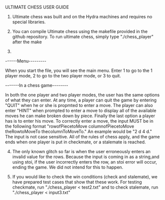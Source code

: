 ULTIMATE CHESS USER GUIDE 

1. Ultimate chess was built and on the Hydra machines and requires no special libraries.

2. You can compile Ultimate chess using the makefile provided in the github repository. To run ultimate chess,
simply type "./chess_player" after the make

3.
------Menu---------

When you start the file, you will see the main menu. Enter 1 to go to the 1 player mode, 2 to go to the two player mode, or 3 to quit.

-------In a chess game--------

In both the one player and two player modes, the user has the same options of what they can enter. At any time, a player can quit the game
by entering "QUIT" when he or she is propmted to enter a move. The player can also enter "HINT" when prompted to enter a move to display all of the available
moves he can make broken down by piece. Finally the last option a player has is to enter his move. To correctly enter a move, the input MUST be in the 
following format "rowofPiecetoMove columnofPiecetoMove theRowtoMoveTo thecolumnToMoveTo." An example would be "2 d 4 d." The input is not case sensitive. All of the rules of chess apply, and the game ends when one player is put in checkmate, or a stalemate is reached.


4. The only known glitch so far is when the user erroneously enters an invalid value for the rows. Because the input is coming in as a string,and using stoi, if the user incorrectly enters the row, an stoi error will occur, ending the game. We did not intend for this to happen.

5. If you would like to check the win conditions (check and stalemate), we have prepared test cases that show that these work. For testing checkmate, run 
"./chess_player < test2.txt" and to check stalemate, run "./chess_player < input3.txt"


